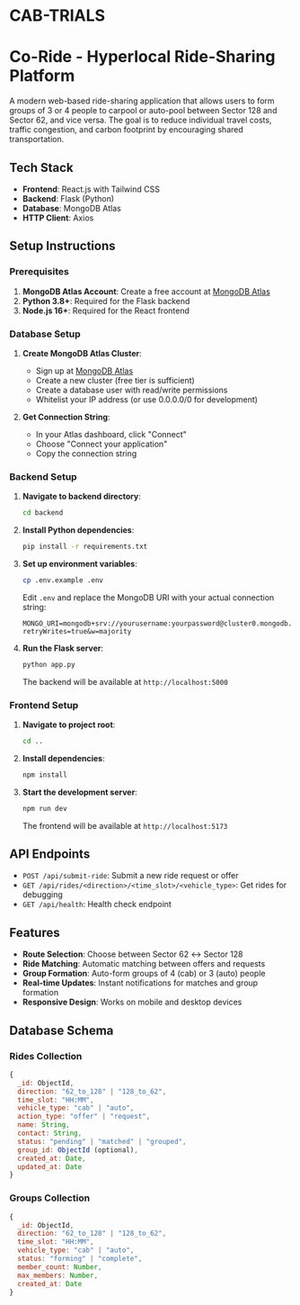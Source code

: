 # CAB-TRIALS
# Co-Ride - Hyperlocal Ride-Sharing Platform

A modern web-based ride-sharing application that allows users to form groups of 3 or 4 people to carpool or auto-pool between Sector 128 and Sector 62, and vice versa. The goal is to reduce individual travel costs, traffic congestion, and carbon footprint by encouraging shared transportation.

## Tech Stack

- **Frontend**: React.js with Tailwind CSS
- **Backend**: Flask (Python)
- **Database**: MongoDB Atlas
- **HTTP Client**: Axios

## Setup Instructions

### Prerequisites

1. **MongoDB Atlas Account**: Create a free account at [MongoDB Atlas](https://www.mongodb.com/atlas)
2. **Python 3.8+**: Required for the Flask backend
3. **Node.js 16+**: Required for the React frontend

### Database Setup

1. **Create MongoDB Atlas Cluster**:
   - Sign up at [MongoDB Atlas](https://www.mongodb.com/atlas)
   - Create a new cluster (free tier is sufficient)
   - Create a database user with read/write permissions
   - Whitelist your IP address (or use 0.0.0.0/0 for development)

2. **Get Connection String**:
   - In your Atlas dashboard, click "Connect"
   - Choose "Connect your application"
   - Copy the connection string

### Backend Setup

1. **Navigate to backend directory**:
   ```bash
   cd backend
   ```

2. **Install Python dependencies**:
   ```bash
   pip install -r requirements.txt
   ```

3. **Set up environment variables**:
   ```bash
   cp .env.example .env
   ```
   
   Edit `.env` and replace the MongoDB URI with your actual connection string:
   ```
   MONGO_URI=mongodb+srv://yourusername:yourpassword@cluster0.mongodb.net/coride_db?retryWrites=true&w=majority
   ```

4. **Run the Flask server**:
   ```bash
   python app.py
   ```
   
   The backend will be available at `http://localhost:5000`

### Frontend Setup

1. **Navigate to project root**:
   ```bash
   cd ..
   ```

2. **Install dependencies**:
   ```bash
   npm install
   ```

3. **Start the development server**:
   ```bash
   npm run dev
   ```
   
   The frontend will be available at `http://localhost:5173`

## API Endpoints

- `POST /api/submit-ride`: Submit a new ride request or offer
- `GET /api/rides/<direction>/<time_slot>/<vehicle_type>`: Get rides for debugging
- `GET /api/health`: Health check endpoint

## Features

- **Route Selection**: Choose between Sector 62 ↔ Sector 128
- **Ride Matching**: Automatic matching between offers and requests
- **Group Formation**: Auto-form groups of 4 (cab) or 3 (auto) people
- **Real-time Updates**: Instant notifications for matches and group formation
- **Responsive Design**: Works on mobile and desktop devices

## Database Schema

### Rides Collection
```javascript
{
  _id: ObjectId,
  direction: "62_to_128" | "128_to_62",
  time_slot: "HH:MM",
  vehicle_type: "cab" | "auto",
  action_type: "offer" | "request",
  name: String,
  contact: String,
  status: "pending" | "matched" | "grouped",
  group_id: ObjectId (optional),
  created_at: Date,
  updated_at: Date
}
```

### Groups Collection
```javascript
{
  _id: ObjectId,
  direction: "62_to_128" | "128_to_62",
  time_slot: "HH:MM",
  vehicle_type: "cab" | "auto",
  status: "forming" | "complete",
  member_count: Number,
  max_members: Number,
  created_at: Date
}
```
